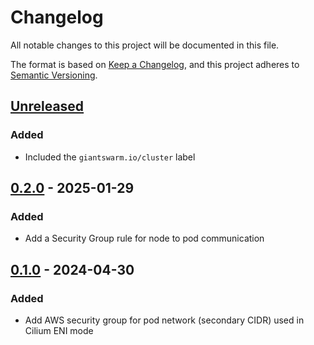 # Changelog

All notable changes to this project will be documented in this file.

The format is based on [Keep a Changelog](https://keepachangelog.com/en/1.0.0/),
and this project adheres to [Semantic Versioning](https://semver.org/spec/v2.0.0.html).

## [Unreleased]

### Added
- Included the `giantswarm.io/cluster` label

## [0.2.0] - 2025-01-29

### Added

- Add a Security Group rule for node to pod communication

## [0.1.0] - 2024-04-30

### Added

- Add AWS security group for pod network (secondary CIDR) used in Cilium ENI mode

[Unreleased]: https://github.com/giantswarm/cilium-crossplane-resources/compare/v0.2.0...HEAD
[0.2.0]: https://github.com/giantswarm/cilium-crossplane-resources/compare/v0.1.0...v0.2.0
[0.1.0]: https://github.com/giantswarm/cilium-crossplane-resources/releases/tag/v0.1.0
